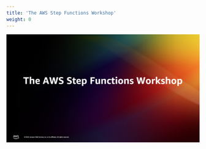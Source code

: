 ```yaml
---
title: 'The AWS Step Functions Workshop'
weight: 0
---
```


![Padrões de orquestração com o AWS Step Functions](/static/img/intro/intro-slide.png)